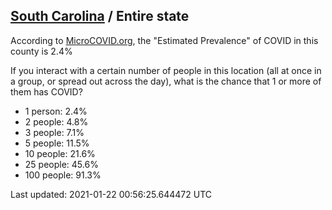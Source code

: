 
## [South Carolina](/united-states/south-carolina) / Entire state

According to [MicroCOVID.org](http://microcovid.org),
the "Estimated Prevalence" of COVID in this county is 2.4%

If you interact with a certain number of people in this location
(all at once in a group, or spread out across the day), what is the chance that
1 or more of them has COVID?

- 1 person: 2.4%
- 2 people: 4.8%
- 3 people: 7.1%
- 5 people: 11.5%
- 10 people: 21.6%
- 25 people: 45.6%
- 100 people: 91.3%

Last updated: 2021-01-22 00:56:25.644472 UTC

